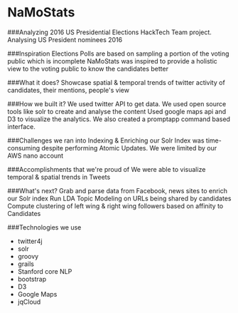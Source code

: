 # NaMoStats
###Analyzing 2016 US Presidential Elections
HackTech Team project. Analysing US President nominees 2016

###Inspiration
Elections Polls are based on sampling a portion of the voting public which is incomplete NaMoStats was inspired to provide a holistic view to the voting public to know the candidates better

###What it does?
Showcase spatial & temporal trends of twitter activity of candidates, their mentions, people's view

###How we built it?
We used twitter API to get data. We used open source tools like solr to create and analyse the content Used google maps api and D3 to visualize the analytics. We also created a promptapp command based interface.

###Challenges we ran into
Indexing & Enriching our Solr Index was time-consuming despite performing Atomic Updates. We were limited by our AWS nano account

###Accomplishments that we're proud of
We were able to visualize temporal & spatial trends in Tweets

###What's next?
Grab and parse data from Facebook, news sites to enrich our Solr index Run LDA Topic Modeling on URLs being shared by candidates Compute clustering of left wing & right wing followers based on affinity to Candidates

###Technologies we use
- twitter4j
- solr
- groovy
- grails
- Stanford core NLP
- bootstrap
- D3
- Google Maps
- jqCloud

